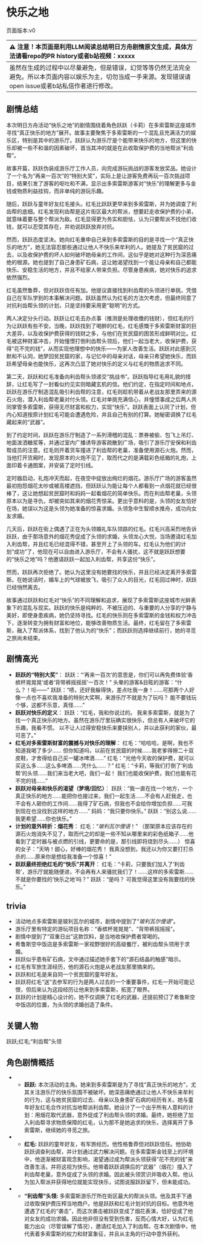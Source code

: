 # 快乐之地
页面版本:v0
 

| :warning: 注意！本页面是利用LLM阅读总结明日方舟剧情原文生成，具体方法请看repo的PR history或者b站视频：xxxxx           |
|:----------------------------|
| 虽然在生成的过程中以尽量避免，但是错误，幻觉等等仍然无法完全避免。所以本页面内容以娱乐为主，切勿当成一手来源。发现错误请open issue或者b站私信作者进行修改。|



## 剧情总结
本次明日方舟活动“快乐之地”的剧情围绕着角色跃跃（卡莉）在多索雷斯这座城市寻找“真正快乐的地方”展开。故事主要聚焦于多索雷斯的一个混乱且充满活力的娱乐区，特别是其中的游乐厅。跃跃认为游乐厅是个能带来快乐的地方，但这里的快乐却被一些不和谐的因素破坏，首当其冲的就是在此收取保护费的当地帮派“利齿帮”。

故事开篇，跃跃伪装成游乐厅工作人员，向完成游玩挑战的游客发放奖品。她设计了一个名为“再来一百次”的“特别大奖”，实际上是让游客免费再玩一百次挑战项目，结果引发了游客的呕吐和不满，显示出多索雷斯游客对“快乐”的理解更多与金钱或物质利益挂钩，而非单纯的游玩乐趣。

随后，跃跃与童年好友红毛接头。红毛比跃跃更早来到多索雷斯，并为她调查了利齿帮的底细。红毛发现利齿帮是这片街区最大的帮派，想要赶走收保护费的小弟，就意味着要与整个帮派为敌。红毛显得更为务实和胆怯，认为只要帮派不找他们收钱，就可以忍受其存在，并劝说跃跃放弃对抗。

然而，跃跃态度坚决。她向红毛重申自己来到多索雷斯的目的是寻找一个“真正快乐的地方”，她无法容忍那些通过让他人不快乐来牟利的人。她提及了贫民窟的过去，以及收保护费的坏人如何破坏她母亲的工作间，这似乎是她对这种行为深恶痛绝的根源。她也提到了自己身患矿石病，这让她渴望找到一个能让母亲和自己都能快乐、安稳生活的地方，并且不给家人带来负担。尽管身患疾病，她对快乐的追求依然强烈。

红毛虽然鲁莽，但对跃跃信任有加。他提议直接找到利齿帮的头领进行单挑，凭借自己在军队学到的本事解决问题。跃跃虽然认为红毛的方法欠考虑，但最终同意了对抗利齿帮头领的计划，只是坚持要采用更“聪明”的方式。

两人决定分头行动。跃跃让红毛去办点事（推测是处理收缴的钱财），但红毛的行为让跃跃有些不安。当晚，跃跃找到了喝醉的红毛，红毛感慨于多索雷斯财富的巨大差异，以及收保护费获得的钱财之多，与他们在贫民窟的困苦形成鲜明对比。红毛被这种财富冲击，开始憧憬打倒利齿帮头领后，他们一起当老大，收保护费，获得“花不完的钱”，从而实现他理想中的快乐——为家人改善生活。跃跃对此感到沉默和不认同，她梦回贫民窟的家，与记忆中的母亲对话，母亲只希望她快乐，而跃跃希望母亲也能快乐，这再次凸显了她对快乐的定义与红毛的物质追求不同。

第二天，跃跃和红毛准备向利齿帮头领递交“挑战书”。跃跃指导红毛用礼貌的措辞，让红毛写了一封看似约见实则暗藏玄机的信。他们约定，在指定时间和地点，跃跃在游乐厅制造混乱吸引利齿帮的注意，红毛则趁机带着从老战友那里弄来的源石火炮，潜入利齿帮老巢对付头领。红毛对单挑充满信心，并憧憬事成之后两人共同掌管多索雷斯，获得无尽财富和权力，实现“快乐”。跃跃表面上认同了计划，但内心知道按原计划红毛可能会遭遇危险，并且自己有别的打算。她秘密调换了红毛藏起来的“武器”。

到了约定时间，跃跃在游乐厅制造了一系列滑稽的混乱：票券被偷、包飞上吊灯、地面泼洒糖浆等，并通过室内广播诱导游客疏散到广场，吸引了游乐厅安保和利齿帮成员的注意。红毛则开着货车撞进了利齿帮的老巢，准备使用源石火炮。然而，当他打开货厢时，发现原本的火炮不见了，取而代之的是满载彩色纸箱的礼炮，上面印着卡通图案，并安装了定时引线。

定时器启动，礼炮冲天而起，在夜空中绽放出绚烂的烟花。游乐厅广场的游客虽然最初抱怨烟花太吵或被高楼遮挡，但跃跃认为能让每个人都看到一点烟花就已经很棒了，这让她想起贫民窟时和妈妈一起看烟花的简单快乐。而在利齿帮老巢，头领原本以为是寻仇，却被突如其来的烟花秀惊呆。更出乎意料的是，头领的女友恰好在场，她误以为这是头领为她准备的惊喜求婚。头领急中生智顺水推舟，成功向女友求婚。

几天后，跃跃在街上偶遇了正在为头领婚礼车队领路的红毛。红毛兴高采烈地告诉跃跃，由于那场意外的烟花秀促成了头领的求婚，头领龙心大悦，当场邀请红毛加入利齿帮，并且红毛已经混得不错，甚至开上了头领的车。红毛认为他们的计划“成功”了，他现在可以自由进入游乐厅，不会有人骚扰，这不就是跃跃想要的“快乐之地”吗？他邀请跃跃一起加入利齿帮，共享这份“快乐”。

然而，跃跃再次拒绝了。她认为这里没有她要找的快乐，并且已经决定离开多索雷斯。在她说话时，婚车上的气球被放飞，吸引了众人的目光，红毛回过神时，跃跃已经悄然离去。

故事通过跃跃和红毛对“快乐”的不同理解和追求，展现了多索雷斯这座城市光鲜表象下的混乱与现实。跃跃的快乐是纯粹的、不被压迫的、与重要的人分享的宁静与美好，即使身患疾病，她仍坚持寻找。红毛的快乐则在多索雷斯的金钱和权力冲击下，逐渐转变为拥有财富和地位，能够改善物质生活。最终，红毛留在了多索雷斯，融入了帮派体系，找到了他认为的“快乐”；而跃跃则选择继续前行，她的寻觅之旅尚未结束。
## 剧情高光
*   **跃跃的“特别大奖”**：
    跃跃：“‘再来一百次’的意思是，你们可以再免费体验‘香槟杯晃晃晃’或者‘背带裤摇摇摇’一百次！”
    头晕的游客&目眩的游客：“什么？！呕——”
    跃跃：“啧，还好我躲得快，差点吐我一身！......可那两个人好像一点也不喜欢我准备的特别大奖啊，来游乐厅不就是为了玩吗？ 能不要钱玩个够，这都不乐意，真怪......”
*   **跃跃对快乐的定义**：
    跃跃：“红毛，我和你说过的。 我来多索雷斯，就是为了找一个真正快乐的地方。虽然在游乐厅里玩确实很快乐，但总有人来破坏它的乐趣，我看不惯。 以不让人过得安稳快乐来要挟别人，并以此获利的家伙，最可恶了。”
*   **红毛对多索雷斯财富的震撼与对快乐的理解**：
    红毛：“哈哈哈，是啊，我也不知道我喝了多少...... 但你知道吗，以前在贫民窟的时候......我老爹得擦二十双皮鞋，才舍得给自己买一罐冰啤酒......”
    红毛：“光他今天收的保护费，就可以买这么多......这么多啤酒......凭什么......？”
    红毛：“卡莉，等我们打倒了‘利齿帮’的头领......我们来当老大吧，我们一起！ 我们也能收保护费，我们也能有花不完的钱......”
*   **跃跃对母亲和快乐的渴望（梦境/回忆）**：
    跃跃：“我一直在找一个地方，一个真正快乐的地方......能把你也接过来，我们一起生活......不会有人赶我走，也不会有人砸你的工作间......我得了矿石病，但我也不会给你增加负担......可我到现在也没找到这样的地方......”
    妈妈：“我只要你快乐。”
    跃跃：“别这么说...... 我更希望......你也快乐。”
*   **计划的意外转折：烟花秀**：
    红毛：“*玻利瓦尔俚语*！”
    （那架原本应该存在的源石火炮消失不见了，取而代之的却是一些不知从哪里来的彩色纸箱子......他看到了定时器与被点燃的引线，更要命的是，那引线即将烧到尽头......）
    惊喜的女子：“天呐！甜心，好棒的烟花秀！ 我真没想到，我还以为你又要打打杀杀的......原来你是想给我准备一个惊喜！”
*   **跃跃最终拒绝红毛的“快乐”并离开**：
    红毛：“卡莉，只要我们加入了‘利齿帮’，游乐厅就能随便进，不会再有人来骚扰我们了！......这样的多索雷斯......不就是你要找的‘快乐之地’吗？”
    跃跃：“是吗？ 可我觉得这里没有我要找的快乐。”
## trivia
*   活动地点多索雷斯是玻利瓦尔的城市，剧情中提到了“*玻利瓦尔俚语*”。
*   游乐厅里有特定的游玩项目名称：“香槟杯晃晃晃”、“背带裤摇摇摇”。
*   剧情中提到了“双重日出”这款饮料，是当地收保护费者常喝的。
*   希鲁斯空中饭店是多索雷斯一家视野很好的高级餐厅，被利齿帮头领用于求婚。
*   跃跃似乎患有矿石病，文中通过描述她手套下的“源石结晶的触感”暗示。
*   红毛有军旅生涯经历，他的源石火炮是从老战友那里搞来的。
*   跃跃和红毛是来自同一个贫民窟的童年好友。
*   跃跃将红毛“送”去参军的行为是两人过去的一个重要事件，红毛一开始可能记恨，但后来认为这段经历让他来到多索雷斯，拓宽了眼界。
*   跃跃的计划是精心设计的，她不仅调换了红毛的武器，还提前预订了希鲁斯空中饭店的位置，为头领的求婚创造了条件。
## 关键人物
跃跃;红毛;“利齿帮”头领
## 角色剧情概括
-   *   **跃跃:** 本次活动的主角。她来到多索雷斯是为了寻找“真正快乐的地方”，尤其关注游乐厅的快乐氛围不被破坏。她深恶痛绝通过让他人不快乐来牟利的行为，这与她贫民窟的过去、母亲以及身患矿石病的经历有关。她与童年好友红毛合作对抗当地帮派利齿帮。她设计了一个出乎所有人意料的计划：用烟花取代武器，意外促成了利齿帮头领的求婚。最终，她拒绝了加入利齿帮寻求物质保障的红毛，认为那不是她追求的快乐，选择离开了多索雷斯，继续她的寻觅之旅。
-   *   **红毛:** 跃跃的童年好友，有军旅经历。他性格鲁莽但对跃跃信任。他协助跃跃调查利齿帮，并计划通过武力解决问题。在多索雷斯金钱至上的环境中，他逐渐被财富观念影响，渴望通过成为帮派头领获得“花不完的钱”来改善生活，并将这视为快乐。他带着跃跃调换后的“武器”（烟花）撞入了利齿帮老巢，意外促成了头领的求婚。因此被头领赏识并吸收入帮。他认为加入帮派并获得地位就能实现快乐，试图说服跃跃留下，但未能成功。
-   *   **“利齿帮”头领:** 多索雷斯游乐厅所在街区最大的帮派头领。他及其手下通过收取保护费压榨当地商户。他是跃跃和红毛计划对抗的目标。他意外地遭遇了红毛的“袭击”，而这次袭击被跃跃变成了烟花表演，恰好促成了他对女友的成功求婚。因此他非但没有受到伤害，反而心情大好，认为红毛能力出众（尽管误解了情况），邀请红毛加入了利齿帮。在本次剧情中，他代表着多索雷斯的权力和财富象征，并且从主角的行动中意外获利。